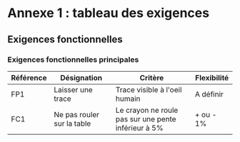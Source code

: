 # Annexe 1 : tableau des exigences
## Exigences fonctionnelles
### Exigences fonctionnelles principales

|Référence|Désignation|Critère|Flexibilité|
|---|---|---|---|
|FP1|Laisser une trace|Trace visible à l'oeil humain|A définir|
|FC1|Ne pas rouler sur la table|Le crayon ne roule pas sur une pente inférieur à 5%|+ ou - 1%|
